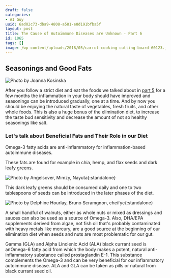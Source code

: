 ```yaml
---
draft: false
categories:
- AI Guy
uuid: 6ad02c73-dba9-4808-a581-e8d191bfba5f
layout: post
title: The Cause of Autoimmune Diseases are Unknown - Part 6
id: 1065
tags: []
image: /wp-content/uploads/2018/05/carrot-cooking-cutting-board-60123.jpg
---
```


## Seasonings and Good Fats
![Photo by Joanna Kosinska](https://factastichealth.com/wp-content/uploads/2018/05/joanna-kosinska-340755-unsplash.jpg)
 
 After you follow a strict diet and eat the foods we talked about in [part 5](https://factastichealth.com/the-cause-of-autoimmune-diseases-are-unknown-part-5) for a few months the inflammation in your body should have improved and seasonings can be introduced gradually, one at a time. And by now you should be enjoying the natural taste of vegetables, fresh fruits, and other whole foods. This is also a huge bonus of the elimination diet, to increase the taste bud sensitivity and decrease the amount of not so healthy seasonings like salt.

### Let's talk about Beneficial Fats and Their Role in our Diet

Omega-3 fatty acids are anti-inflammatory for inflammation-based autoimmune diseases.

These fats are found for example in chia, hemp, and flax seeds and dark leafy greens.

![Photo by Angelsover, Mimzy, Nayuta](https://factastichealth.com/wp-content/uploads/2018/05/dark_leafy_greens.jpg){:standalone}

This dark leafy greens should be consumed daily and one to two tablespoons of seeds can be introduced in the later phases of the diet.

![Photo by Delphine Hourlay, Bruno Scramgnon, cheifyc](https://factastichealth.com/wp-content/uploads/2018/05/flax_chia_hemp-1.jpg){:standalone}

A small handful of walnuts, either as whole nuts or mixed as dressings and sauces can also be used as a source of Omega-3. Also, DHA/EPA supplements derived from algae, not fish oil that's probably contaminated with heavy metals like mercury, are a good source at the beginning of our elimination diet when seeds and nuts are most problematic for our gut.

Gamma (GLA) and Alpha Linolenic Acid (ALA) black currant seed is anOmega-6 fatty acid from which the body makes a potent, natural anti-inflammatory substance called prostaglandin E-1. This substance complements the Omega-3 and can be very beneficial for our inflammatory autoimmune disease. ALA and GLA can be taken as pills or natural from black currant seed oil.
